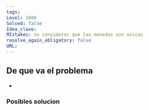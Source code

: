 ```yaml
---
tags:
Level: 1000
Solved: false 
Idea_clave: 
MIstakes: no considerar que las monedas son unicas
resolve_again_obligatory: false
URL: 
---
```


## De que va el problema

- 

### Posibles solucion
